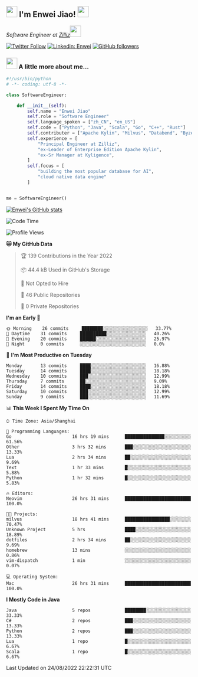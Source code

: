 <h2><img src="https://emojis.slackmojis.com/emojis/images/1531849430/4246/blob-sunglasses.gif?1531849430" width="30"/> I'm  Enwei Jiao! <img src="https://media.giphy.com/media/juBt25nT1KGys/giphy.gif" width=30> </h2>
<!-- <img align='right' src="https://media.giphy.com/media/M9gbBd9nbDrOTu1Mqx/giphy.gif" width="230"> -->
<p><em>Software Engineer at <a href="https://zilliz.com/">Zilliz</a><img src="https://media.giphy.com/media/WUlplcMpOCEmTGBtBW/giphy.gif" width="30"></em></p>

[![Twitter Follow](https://img.shields.io/twitter/follow/misteranmol?label=Follow)](https://twitter.com/intent/follow?screen_name=EnweiJiao)
[![Linkedin: Enwei](https://img.shields.io/badge/-enwei-blue?style=&logo=Linkedin&logoColor=white&link=https://www.linkedin.com/in/enwei-jiao-41192a97)](https://www.linkedin.com/in/enwei-jiao-41192a97/)
[![GitHub followers](https://img.shields.io/github/followers/jiaoew1991?label=Follow&style=social)](https://github.com/jiaoew1991)


### <img src="https://media.giphy.com/media/VgCDAzcKvsR6OM0uWg/giphy.gif" width="30"> A little more about me...  

```python
#!/usr/bin/python
# -*- coding: utf-8 -*-

class SoftwareEngineer:

    def __init__(self):
        self.name = "Enwei Jiao"
        self.role = "Software Engineer"
        self.language_spoken = ["zh_CN", "en_US"]
        self.code = ["Python", "Java", "Scala", "Go", "C++", "Rust"]
        self.contributer = ["Apache Kylin", "Milvus", "Databend", "Byzer-Lang"]
        self.experience = [
            "Principal Engineer at Zilliz",
            "ex-Leader of Enterprise Edition Apache Kylin",
            "ex-Sr Manager at Kyligence",
        ]
        self.focus = [
            "building the most popular database for AI",
            "cloud native data engine"
        ]


me = SoftwareEngineer()
```

[![Enwei's GitHub stats](https://github-readme-stats.vercel.app/api?username=jiaoew1991&count_private=true&show_icons=true)](https://github.com/jiaoew1991/jiaoew1991)

<!-- [![Top Langs](https://github-readme-stats.vercel.app/api/top-langs/?username=jiaoew1991&layout=compact)](https://github.com/jiaoew1991/jiaoew1991) -->

<!--START_SECTION:waka-->
![Code Time](http://img.shields.io/badge/Code%20Time-99%20hrs%2030%20mins-blue)

![Profile Views](http://img.shields.io/badge/Profile%20Views-7-blue)

**🐱 My GitHub Data** 

> 🏆 139 Contributions in the Year 2022
 > 
> 📦 44.4 kB Used in GitHub's Storage 
 > 
> 🚫 Not Opted to Hire
 > 
> 📜 46 Public Repositories 
 > 
> 🔑 0 Private Repositories  
 > 
**I'm an Early 🐤** 

```text
🌞 Morning    26 commits     ████████░░░░░░░░░░░░░░░░░   33.77% 
🌆 Daytime    31 commits     ██████████░░░░░░░░░░░░░░░   40.26% 
🌃 Evening    20 commits     ██████░░░░░░░░░░░░░░░░░░░   25.97% 
🌙 Night      0 commits      ░░░░░░░░░░░░░░░░░░░░░░░░░   0.0%

```
📅 **I'm Most Productive on Tuesday** 

```text
Monday       13 commits     ████░░░░░░░░░░░░░░░░░░░░░   16.88% 
Tuesday      14 commits     ████░░░░░░░░░░░░░░░░░░░░░   18.18% 
Wednesday    10 commits     ███░░░░░░░░░░░░░░░░░░░░░░   12.99% 
Thursday     7 commits      ██░░░░░░░░░░░░░░░░░░░░░░░   9.09% 
Friday       14 commits     ████░░░░░░░░░░░░░░░░░░░░░   18.18% 
Saturday     10 commits     ███░░░░░░░░░░░░░░░░░░░░░░   12.99% 
Sunday       9 commits      ███░░░░░░░░░░░░░░░░░░░░░░   11.69%

```


📊 **This Week I Spent My Time On** 

```text
⌚︎ Time Zone: Asia/Shanghai

💬 Programming Languages: 
Go                       16 hrs 19 mins      ███████████████░░░░░░░░░░   61.56% 
Other                    3 hrs 32 mins       ███░░░░░░░░░░░░░░░░░░░░░░   13.33% 
Lua                      2 hrs 34 mins       ██░░░░░░░░░░░░░░░░░░░░░░░   9.69% 
Text                     1 hr 33 mins        █░░░░░░░░░░░░░░░░░░░░░░░░   5.88% 
Python                   1 hr 32 mins        █░░░░░░░░░░░░░░░░░░░░░░░░   5.83%

🔥 Editors: 
Neovim                   26 hrs 31 mins      █████████████████████████   100.0%

🐱‍💻 Projects: 
milvus                   18 hrs 41 mins      █████████████████░░░░░░░░   70.47% 
Unknown Project          5 hrs               ████░░░░░░░░░░░░░░░░░░░░░   18.89% 
dotfiles                 2 hrs 34 mins       ██░░░░░░░░░░░░░░░░░░░░░░░   9.69% 
homebrew                 13 mins             ░░░░░░░░░░░░░░░░░░░░░░░░░   0.86% 
vim-dispatch             1 min               ░░░░░░░░░░░░░░░░░░░░░░░░░   0.07%

💻 Operating System: 
Mac                      26 hrs 31 mins      █████████████████████████   100.0%

```

**I Mostly Code in Java** 

```text
Java                     5 repos             ████████░░░░░░░░░░░░░░░░░   33.33% 
C#                       2 repos             ███░░░░░░░░░░░░░░░░░░░░░░   13.33% 
Python                   2 repos             ███░░░░░░░░░░░░░░░░░░░░░░   13.33% 
Lua                      1 repo              █░░░░░░░░░░░░░░░░░░░░░░░░   6.67% 
Scala                    1 repo              █░░░░░░░░░░░░░░░░░░░░░░░░   6.67%

```



 Last Updated on 24/08/2022 22:22:31 UTC
<!--END_SECTION:waka-->
